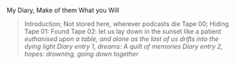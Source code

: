 My Diary, Make of them What you Will
> Introduction; Not stored here, wherever podcasts die
> Tape 00;  Hiding 
> Tape 01:  Found
> Tape 02: let us lay down in the sunset like a patient <em>euthanised<em> upon a table, and alone as the last of us drifts into the dying light
> Diary entry 1, dreams: A quilt of memories
> Diary entry 2, hopes: drowning, going down together